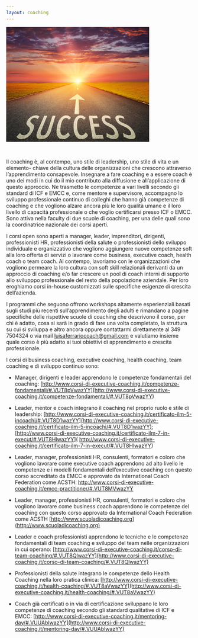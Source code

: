 ```yaml
---
layout: coaching
---
```


<div class="row">
    <img src="/img/services/coaching/business.jpg" class="img-responsive img-centered" alt="coaching"   style="margin-bottom: 2em;">
</div>


Il coaching è, al contempo, uno stile di leadership, uno stile di vita e un elemento-
chiave della cultura delle organizzazioni che crescono attraverso l’apprendimento
consapevole.
Insegnare a fare coaching e a essere coach è uno dei modi in cui do il mio contributo
alla diffusione e all’applicazione di questo approccio.
Ne trasmetto le competenze a vari livelli secondo gli standard di ICF e EMCC e, come
mentore e supervisore, accompagno lo sviluppo professionale continuo di colleghi
che hanno già competenze di coaching e che vogliono alzare ancora più le loro
qualità umane e il loro livello di capacità professionale o che voglio certificarsi presso
ICF o EMCC.
Sono attiva nella faculty di due scuole di coaching, per una delle quali sono la
coordinatrice nazionale dei corsi aperti.

I corsi open sono aperti a manager, leader, imprenditori, dirigenti, professionisti HR,
professionisti della salute o professionisti dello sviluppo individuale e organizzativo
che vogliono aggiungere nuove competenze soft alla loro offerta di servizi o lavorare
come business, executive coach, health coach o team coach.
Al contempo, lavoriamo con le organizzazioni che vogliono permeare la loro cultura
con soft skill relazionali derivanti da un approccio di coaching e/o far crescere un
pool di coach interni di supporto allo svilupppo professionale del resto della
popolazione aziendale. Per loro eroghiamo corsi in-house customizzati sulle
specifiche esigenze di crescita dell’azienda.

I programmi che seguono offrono workshops altamente esperienziali basati sugli
studi più recenti sull’apprendimento degli adulti e rimandano a pagine specifiche
delle rispettive scuole di coaching che descrivono il corso, per chi è adatto, cosa si
sarà in grado di fare una volta completato, la struttura su cui si sviluppa e altro
ancora oppure contattarmi  direttamente al 349 7504324 o via mail
luisaferrariocoach@gmail.com e valutiamo insieme quale corso è più adatto ai tuoi
obiettivi di apprendimento e crescita professionale.

I corsi di business coaching, executive coaching, health coaching, team coaching e di
sviluppo continuo sono:

* Manager, dirigenti e leader apprendono le competenze fondamentali del
coaching:
[http://www.corsi-di-executive-coaching.it/competenze-fondamentali/#.VUT8pVwazYY](http://www.corsi-di-executive-coaching.it/competenze-fondamentali/#.VUT8pVwazYY)

* Leader, mentor e coach integrano il coaching nel proprio ruolo e stile di
leadership:
[http://www.corsi-di-executive-coaching.it/certificato-ilm-5-incoachi/#.VUT8D1wazYY](http://www.corsi-di-executive-coaching.it/certificato-ilm-5-incoachi/#.VUT8D1wazYY);
[http://www.corsi-di-executive-coaching.it/certificato-ilm-7-in-execut/#.VUT8HlwazYY]( http://www.corsi-di-executive-coaching.it/certificato-ilm-7-in-execut/#.VUT8HlwazYY)

* Leader, manager, professionisti HR, consulenti, formatori e coloro che
vogliono lavorare come executive coach apprendono ad alto livello le
competenze e i modelli fondamentali dell’executive coaching con questo
corso accreditato da EMCC e approvato da International Coach Federation
come ACSTH:
[ http://www.corsi-di-executive-coaching.it/emcc-practitioner/#.VUT8MVwazYY ](http://www.corsi-di-executive-coaching.it/emcc-practitioner/#.VUT8MVwazYY)

* Leader, manager, professionisti HR, consulenti, formatori e coloro che
vogliono lavorare come business coach apprendono le competenze del
coaching con questo corso approvato da International Coach Federation
come ACSTH
[http://www.scuoladicoaching.org](http://www.scuoladicoaching.org)

* Leader e coach professionisti apprendono le tecniche e le competenze
fondamentali di team coaching e sviluppo del team nelle organizzazioni in cui
operano:
[http://www.corsi-di-executive-coaching.it/corso-di-team-coaching/#.VUT8QlwazYY](http://www.corsi-di-executive-coaching.it/corso-di-team-coaching/#.VUT8QlwazYY)

* Professionisti della salute integrano le competenze dello Health Coaching
nella loro pratica clinica:
[http://www.corsi-di-executive-coaching.it/health-coaching/#.VUT8aVwazYY](http://www.corsi-di-executive-coaching.it/health-coaching/#.VUT8aVwazYY)

* Coach già certificati o in via di certificazione sviluppano le loro competenze di
coaching secondo gli standard qualitative di ICF e EMCC:
[http://www.corsi-di-executive-coaching.it/mentoring-day/#.VUUAblwazYY](http://www.corsi-di-executive-coaching.it/mentoring-day/#.VUUAblwazYY)
